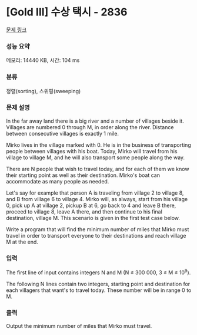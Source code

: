 # [Gold III] 수상 택시 - 2836 

[문제 링크](https://www.acmicpc.net/problem/2836) 

### 성능 요약

메모리: 14440 KB, 시간: 104 ms

### 분류

정렬(sorting), 스위핑(sweeping)

### 문제 설명

<p>In the far away land there is a big river and a number of villages beside it. Villages are numbered 0 through M, in order along the river. Distance between consecutive villages is exactly 1 mile. </p>

<p>Mirko lives in the village marked with 0. He is in the business of transporting people between villages with his boat. Today, Mirko will travel from his village to village M, and he will also transport some people along the way. </p>

<p>There are N people that wish to travel today, and for each of them we know their starting point as well as their destination. Mirko's boat can accommodate as many people as needed. </p>

<p>Let's say for example that person A is traveling from village 2 to village 8, and B from village 6 to village 4. Mirko will, as always, start from his village 0, pick up A at village 2, pickup B at 6, go back to 4 and leave B there, proceed to village 8, leave A there, and then continue to his final destination, village M. This scenario is given in the first test case below. </p>

<p>Write a program that will find the minimum number of miles that Mirko must travel in order to transport everyone to their destinations and reach village M at the end. </p>

### 입력 

 <p>The first line of input contains integers N and M (N ≤ 300 000, 3 ≤ M ≤ 10<sup>9</sup>). </p>

<p>The following N lines contain two integers, starting point and destination for each villagers that want's to travel today. These number will be in range 0 to M. </p>

### 출력 

 <p>Output the minimum number of miles that Mirko must travel.</p>

<p> </p>

